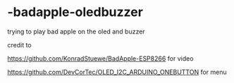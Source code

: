 # -badapple-oledbuzzer
trying to play bad apple on the oled and buzzer

credit to 

https://github.com/KonradStuewe/BadApple-ESP8266 for video

https://github.com/DevCorTec/OLED_I2C_ARDUINO_ONEBUTTON for menu

